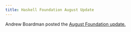 ```yaml
---
title: Haskell Foundation August Update
---
```


Andrew Boardman posted the <a href='https://discourse.haskell.org/t/haskell-foundation-august-update/3006' target='_blank'>August Foundation update.</a>
